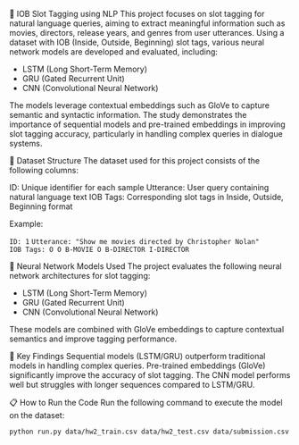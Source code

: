 🧩 IOB Slot Tagging using NLP
This project focuses on slot tagging for natural language queries, aiming to extract meaningful information such as movies, directors, release years, and genres from user utterances. Using a dataset with IOB (Inside, Outside, Beginning) slot tags, various neural network models are developed and evaluated, including:

- LSTM (Long Short-Term Memory)
- GRU (Gated Recurrent Unit)
- CNN (Convolutional Neural Network)

The models leverage contextual embeddings such as GloVe to capture semantic and syntactic information. The study demonstrates the importance of sequential models and pre-trained embeddings in improving slot tagging accuracy, particularly in handling complex queries in dialogue systems.

📂 Dataset Structure
The dataset used for this project consists of the following columns:

ID: Unique identifier for each sample
Utterance: User query containing natural language text
IOB Tags: Corresponding slot tags in Inside, Outside, Beginning format

Example:

`ID: 1` 
`Utterance: "Show me movies directed by Christopher Nolan"`  
`IOB Tags: O O B-MOVIE O B-DIRECTOR I-DIRECTOR`

🚀 Neural Network Models Used
The project evaluates the following neural network architectures for slot tagging:

- LSTM (Long Short-Term Memory)
- GRU (Gated Recurrent Unit)
- CNN (Convolutional Neural Network)

These models are combined with GloVe embeddings to capture contextual semantics and improve tagging performance.

🧪 Key Findings
Sequential models (LSTM/GRU) outperform traditional models in handling complex queries.
Pre-trained embeddings (GloVe) significantly improve the accuracy of slot tagging.
The CNN model performs well but struggles with longer sequences compared to LSTM/GRU.


📋 How to Run the Code
Run the following command to execute the model on the dataset:


`python run.py data/hw2_train.csv data/hw2_test.csv data/submission.csv`